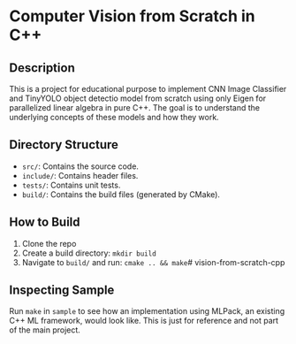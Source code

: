 # Computer Vision from Scratch in C++

## Description

This is a project for educational purpose to implement CNN Image Classifier and TinyYOLO object detectio model from scratch using only Eigen for parallelized linear algebra in pure C++. The goal is to understand the underlying concepts of these models and how they work.

## Directory Structure

- `src/`: Contains the source code.
- `include/`: Contains header files.
- `tests/`: Contains unit tests.
- `build/`: Contains the build files (generated by CMake).

## How to Build

1. Clone the repo
2. Create a build directory: `mkdir build`
3. Navigate to `build/` and run: `cmake .. && make`# vision-from-scratch-cpp

## Inspecting Sample

Run `make` in `sample` to see how an implementation using MLPack, an existing C++ ML framework, would look like. This is just for reference and not part of the main project.
